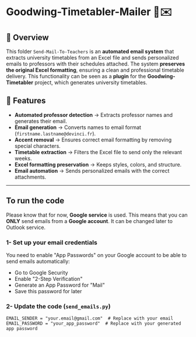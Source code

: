 # Goodwing-Timetabler-Mailer 📅✉️

## 📌 Overview
This folder `Send-Mail-To-Teachers` is an **automated email system** that extracts university timetables from an Excel file and sends personalized emails to professors with their schedules attached. The system **preserves the original Excel formatting**, ensuring a clean and professional timetable delivery.
This functionality can be seen as a **plugin** for the **Goodwing-Timetabler** project, which generates university timetables.

## 🚀 Features
- **Automated professor detection** → Extracts professor names and generates their email.
- **Email generation** → Converts names to email format (`firstname.lastname@devinci.fr`).
- **Accent removal** → Ensures correct email formatting by removing special characters.
- **Timetable extraction** → Filters the Excel file to send only the relevant weeks.
- **Excel formatting preservation** → Keeps styles, colors, and structure.
- **Email automation** → Sends personalized emails with the correct attachments.

---

## To run the code
Please know that for now, **Google service** is used. This means that you can **ONLY** send emails from a **Google account**. 
It can be changed later to Outlook service. 

### **1- Set up your email credentials**
You need to enable "App Passwords" on your Google account to be able to send emails automatically: 
- Go to Google Security
- Enable "2-Step Verification"
- Generate an App Password for "Mail"
- Save this password for later

### **2- Update the code** (`send_emails.py`)
    EMAIL_SENDER = "your.email@gmail.com"  # Replace with your email
    EMAIL_PASSWORD = "your_app_password"  # Replace with your generated app password

